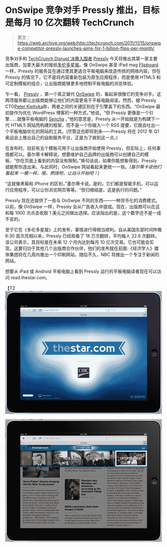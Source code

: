 # OnSwipe 竞争对手 Pressly 推出，目标是每月 10 亿次翻转 TechCrunch

> 原文：<https://web.archive.org/web/http://techcrunch.com/2011/11/15/onswipe-competitor-pressly-launches-aims-for-1-billion-flips-per-month/>

竞争对手和 [TechCrunch Disrupt 决赛入围者](https://web.archive.org/web/20230203212627/https://techcrunch.com/2011/09/12/pressly-turns-websites-into-tablet-friendly-html5-web-apps/) [Pressly](https://web.archive.org/web/20230203212627/http://www.pressly.com/) 今天将推出其第一家主要出版商，加拿大最大的报纸[多伦多星报](https://web.archive.org/web/20230203212627/http://read.thestar.com/)。像 OnSwipe 甚至 iPad mag [Flipboard](https://web.archive.org/web/20230203212627/http://www.crunchbase.com/company/flipboard) 一样，Pressly 的服务旨在通过使其更适合平板电脑来改造传统的网络内容。但在 Pressly 的情况下，它不是将内容重新包装为原生应用程序，而是使用 HTML5 和可定制模板的组合，让出版商能够更多地控制平板电脑的浏览体验。

乍一看， [Pressly](https://web.archive.org/web/20230203212627/http://www.pressly.com/) ，第一个真正替代 [OnSwipe](https://web.archive.org/web/20230203212627/http://www.crunchbase.com/company/onswipe) 的，看起来很像它的竞争对手。这两项服务都让出版商能够让他们的内容更易于平板电脑阅读。然而，据 Pressly CTO[Peter Kieltyka](https://web.archive.org/web/20230203212627/http://www.crunchbase.com/person/peter-kieltyka)称，两者之间的关键区别在于引擎盖下的东西。“OnSwipe 最初是作为优化 WordPress 博客的一种方式，”他说。“但 Pressly 更像是一个引擎……就像平板电脑的 [Sencha](https://web.archive.org/web/20230203212627/http://www.sencha.com/) 。”他的意思是，Pressly 从一开始就是为构建下一代 HTML5 网站而构建的框架，而不是一个你输入一个 RSS 提要，它就会吐出一个平板电脑优化的网站的工具。(尽管这也即将到来——Pressly 将在 2012 年 Q1 奥运会上推出自己的自助服务平台，正是为了做到这一点。)

在发布时，目前有五个模板可用于让出版商开始使用 Pressly，但实际上，任何事情都可以。基尔蒂卡解释说，想要维护自己品牌的出版商可以创建自己的模板，“你在页面上看到的内容没有限制。”换句话说，如果你能想象得到，Pressly 就能帮你造出来。与此同时，OnSwipe 网站看起来更统一一些。*(基尔蒂卡说他们看起来* *一模一样。哦，燃烧吧，让战斗开始吧！)*

“这就像黑莓和 iPhone 的区别，”基尔蒂卡说。是的，它们都是智能手机，可以运行应用程序，可以让你浏览网页等等。“但归根结底，这是执行的问题。”

Pressly 现在还提供了一些与 OnSwipe 不同的东西——一种货币化的消费模式。以前，像 OnSwipe 一样，Pressly 会从广告收入中提成。现在，出版商可以在这和每 1000 次点击收取 1 美元之间做出选择。应该指出的是，这个数字还不是一成不变的。

至于它在《多伦多星报》上的发布，事情进行得相当顺利。自从美国东部时间昨晚 6:30 首次亮相以来，Pressly 已经观看了 18 万次翻转，平均每人 22.6 次翻转。该公司表示，其目标是在未来 12 个月内达到每月 10 亿次交易。它也可能会实现，这要归功于其他几个出版商合作伙伴，他们的发布就在前面:《经济学人》媒体集团将在几周内推出一个印刷网站，随后不久，NBC 将推出一个专注于新闻的网站。

想要从 iPad 或 Android 平板电脑上看到 Pressly 运行的平板电脑读者现在可以访问 read.thestar.com。

【T2![](img/16f66dab1d40c8157350eda62fbd11b3.png "Pressly_TheStar_02")

[![](img/ce9dd5d39c837b4e7e885701e2a0ca0e.png "Pressly_TheStar_03")](https://web.archive.org/web/20230203212627/https://techcrunch.com/wp-content/uploads/2011/11/pressly_thestar_03.png)